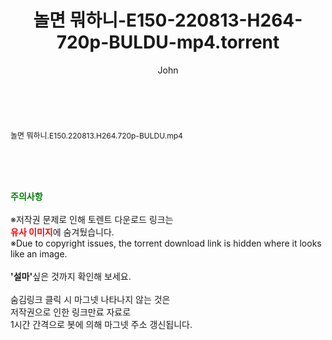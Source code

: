 ﻿---
layout: post
title:  "놀면 뭐하니-E150-220813-H264-720p-BULDU-mp4.torrent"
author: John
categories: [ 방송/음악 ]
tags: [  ]
image:  
description: "놀면 뭐하니-E150-220813-H264-720p-BULDU-mp4 torrent 정보 공유"
toc: true
toc_sticky: true
---

<br>
<div class="view-img">
<a class="view_image" href="http://torrentmobile61.com/bbs/view_image.php?fn=%2Fdata%2Ffile%2Fmusic%2F3735183265_5lUoGC0E_0afbadabbd39a5464760e5c9804865156bdab769.jpg" target="_blank"><img alt="" class="img-tag" content="http://torrentmobile61.com/data/file/music/3735183265_5lUoGC0E_0afbadabbd39a5464760e5c9804865156bdab769.jpg" itemprop="image" src="http://torrentmobile61.com/data/file/music/thumb-3735183265_5lUoGC0E_0afbadabbd39a5464760e5c9804865156bdab769_835x603.jpg"/></a></div><div class="view-content" itemprop="description">
<p><span style="font-size:12px;">놀면 뭐하니.E150.220813.H264.720p-BULDU.mp4</span> </p> </div>
    
<br><br><br>
<p data-ke-size="size16"><b><span style="color: green;">주의사항</span></b><br /><br />※저작권 문제로 인해 토렌트 다운로드 링크는<br /><b><span style="color: red;">유사 이미지</span></b>에 숨겨뒀습니다.<br />※Due to copyright issues, the torrent download link is hidden where it looks like an image.<br /><br /><b>'설마'</b>싶은 것까지 확인해 보세요.<br /><br />숨김링크 클릭 시 마그넷 나타나지 않는 것은<br />저작권으로 인한 링크만료 자료로<br />1시간 간격으로 봇에 의해 마그넷 주소 갱신됩니다.</p>
